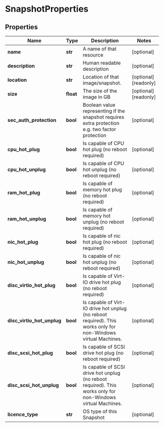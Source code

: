 # SnapshotProperties

## Properties
| Name | Type | Description | Notes |
| ------------ | ------------- | ------------- | ------------- |
| **name** | **str** | A name of that resource | [optional]  |
| **description** | **str** | Human readable description | [optional]  |
| **location** | **str** | Location of that image/snapshot.  | [optional] [readonly]  |
| **size** | **float** | The size of the image in GB | [optional] [readonly]  |
| **sec_auth_protection** | **bool** | Boolean value representing if the snapshot requires extra protection e.g. two factor protection | [optional]  |
| **cpu_hot_plug** | **bool** | Is capable of CPU hot plug (no reboot required) | [optional]  |
| **cpu_hot_unplug** | **bool** | Is capable of CPU hot unplug (no reboot required) | [optional]  |
| **ram_hot_plug** | **bool** | Is capable of memory hot plug (no reboot required) | [optional]  |
| **ram_hot_unplug** | **bool** | Is capable of memory hot unplug (no reboot required) | [optional]  |
| **nic_hot_plug** | **bool** | Is capable of nic hot plug (no reboot required) | [optional]  |
| **nic_hot_unplug** | **bool** | Is capable of nic hot unplug (no reboot required) | [optional]  |
| **disc_virtio_hot_plug** | **bool** | Is capable of Virt-IO drive hot plug (no reboot required) | [optional]  |
| **disc_virtio_hot_unplug** | **bool** | Is capable of Virt-IO drive hot unplug (no reboot required). This works only for non-Windows virtual Machines. | [optional]  |
| **disc_scsi_hot_plug** | **bool** | Is capable of SCSI drive hot plug (no reboot required) | [optional]  |
| **disc_scsi_hot_unplug** | **bool** | Is capable of SCSI drive hot unplug (no reboot required). This works only for non-Windows virtual Machines. | [optional]  |
| **licence_type** | **str** | OS type of this Snapshot | [optional]  |


